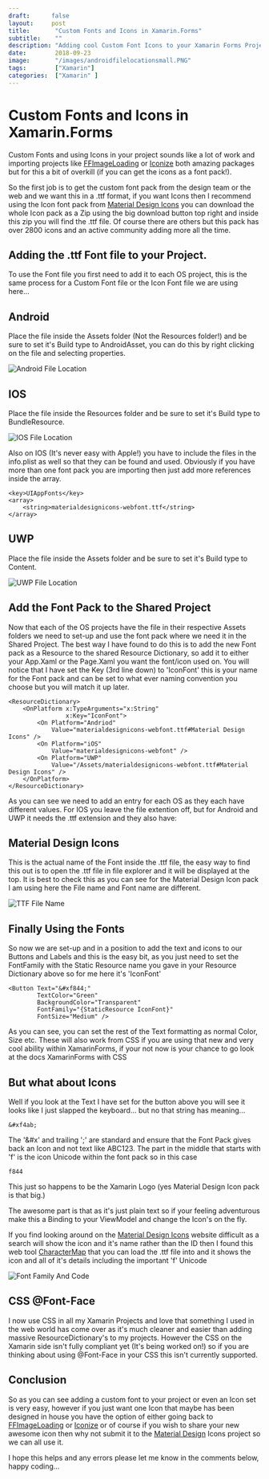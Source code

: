 ```yaml
---
draft:      false
layout:     post
title:       "Custom Fonts and Icons in Xamarin.Forms"
subtitle:    ""
description: "Adding cool Custom Font Icons to your Xamarin Forms Projects"
date:        2018-09-23
image:       "/images/androidfilelocationsmall.PNG"
tags:        ["Xamarin"]
categories:  ["Xamarin" ]
---
```


# Custom Fonts and Icons in Xamarin.Forms
Custom Fonts and using Icons in your project sounds like a lot of work and importing projects like [FFImageLoading](https://github.com/luberda-molinet/FFImageLoading?WT.mc_id=OSS-MVP-5003764) or [Iconize](https://github.com/jsmarcus/Xamarin.Plugins/tree/master/Iconize?WT.mc_id=OSS-MVP-5003764) both amazing packages but for this a bit of overkill (if you can get the icons as a font pack!).

So the first job is to get the custom font pack from the design team or the web and we want this in a .ttf format, if you want Icons then I recommend using the Icon font pack from [Material Design Icons](https://materialdesignicons.com/) you can download the whole Icon pack as a Zip using the big download button top right and inside this zip you will find the .ttf file. Of course there are others but this pack has over 2800 icons and an active community adding more all the time.

## Adding the .ttf Font file to your Project.
To use the Font file you first need to add it to each OS project, this is the same process for a Custom Font file or the Icon Font file we are using here...

## Android
Place the file inside the Assets folder (Not the Resources folder!) and be sure to set it's Build type to AndroidAsset, you can do this by right clicking on the file and selecting properties.

![Android File Location](/static/images/androidfilelocationsmall.PNG)

## IOS
Place the file inside the Resources folder and be sure to set it's Build type to BundleResource.

![IOS File Location](/static/images/IOSFIleLocationSmall.PNG)

Also on IOS (It's never easy with Apple!) you have to include the files in the info.plist as well so that they can be found and used. Obviously if you have more than one font pack you are importing then just add more references inside the array.

    <key>UIAppFonts</key>
    <array>
        <string>materialdesignicons-webfont.ttf</string>
    </array>
## UWP
Place the file inside the Assets folder and be sure to set it's Build type to Content.

![UWP File Location](/static/images/UWPFIleLocationSmall.PNG)

## Add the Font Pack to the Shared Project
Now that each of the OS projects have the file in their respective Assets folders we need to set-up and use the font pack where we need it in the Shared Project. The best way I have found to do this is to add the new Font pack as a Resource to the shared Resource Dictionary, so add it to either your App.Xaml or the Page.Xaml you want the font/icon used on. You will notice that I have set the Key (3rd line down) to 'IconFont' this is your name for the Font pack and can be set to what ever naming convention you choose but you will match it up later.

    <ResourceDictionary>
        <OnPlatform x:TypeArguments="x:String"
                    x:Key="IconFont">
            <On Platform="Andriod"
                Value="materialdesignicons-webfont.ttf#Material Design Icons" />
            <On Platform="iOS"
                Value="materialdesignicons-webfont" />
            <On Platform="UWP"
                Value="/Assets/materialdesignicons-webfont.ttf#Material Design Icons" />
        </OnPlatform>
    </ResourceDictionary>
As you can see we need to add an entry for each OS as they each have different values. For IOS you leave the file extention off, but for Android and UWP it needs the .ttf extension and they also have:

## Material Design Icons
This is the actual name of the Font inside the .ttf file, the easy way to find this out is to open the .ttf file in file explorer and it will be displayed at the top. It is best to check this as you can see for the Material Design Icon pack I am using here the File name and Font name are different.

![TTF File Name](/Static/images/TTFNameSmall.PNG)

## Finally Using the Fonts
So now we are set-up and in a position to add the text and icons to our Buttons and Labels and this is the easy bit, as you just need to set the FontFamily with the Static Resource name you gave in your Resource Dictionary above so for me here it's 'IconFont'

    <Button Text="&#xf844;"
            TextColor="Green"
            BackgroundColor="Transparent"
            FontFamily="{StaticResource IconFont}"
            FontSize="Medium" />
As you can see, you can set the rest of the Text formatting as normal Color, Size etc.
These will also work from CSS if you are using that new and very cool ability within XamarinForms, if your not now is your chance to go look at the docs XamarinForms with CSS

## But what about Icons
Well if you look at the Text I have set for the button above you will see it looks like I just slapped the keyboard... but no that string has meaning...

    &#xf4ab;
The '&#x' and trailing ';' are standard and ensure that the Font Pack gives back an Icon and not text like ABC123. The part in the middle that starts with 'f' is the icon Unicode within the font pack so in this case

    f844
This just so happens to be the Xamarin Logo (yes Material Design Icon pack is that big.)

The awesome part is that as it's just plain text so if your feeling adventurous make this a Binding to your ViewModel and change the Icon's on the fly.

If you find looking around on the [Material Design Icons](https://materialdesignicons.com/) website difficult as a search will show the icon and it's name rather than the ID then I found this web tool [CharacterMap](http://bluejamesbond.github.io/CharacterMap?WT.mc_id=OSS-MVP-5003764) that you can load the .ttf file into and it shows the icon and all of it's details including the important 'f' Unicode

![Font Family And Code](/static/images/FontFamilyAndCodeSmall.PNG)

## CSS @Font-Face
I now use CSS in all my Xamarin Projects and love that something I used in the web world has come over as it's much cleaner and easier than adding massive ResourceDictionary's to my projects. However the CSS on the Xamarin side isn't fully compliant yet (It's being worked on!) so if you are thinking about using @Font-Face in your CSS this isn't currently supported.

## Conclusion
So as you can see adding a custom font to your project or even an Icon set is very easy, however if you just want one Icon that maybe has been designed in house you have the option of either going back to [FFImageLoading](https://github.com/luberda-molinet/FFImageLoading?WT.mc_id=OSS-MVP-5003764) or [Iconize](https://github.com/jsmarcus/Xamarin.Plugins/tree/master/Iconize?WT.mc_id=OSS-MVP-5003764) or of course if you wish to share your new awesome icon then why not submit it to the [Material Design](https://materialdesignicons.com/) Icons project so we can all use it.

I hope this helps and any errors please let me know in the comments below, happy coding...

